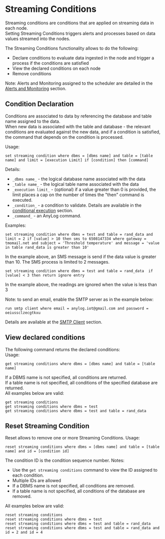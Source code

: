 # Streaming Conditions

Streaming conditions are conditions that are applied on streaming data in each node.  
Setting Streaming Conditions triggers alerts and processes based on data values streamed into the nodes.

The Streaming Conditions functionality allows to do the following:
* Declare conditions to evaluate data ingested in the node and trigger a process if the conditions are satisfied
* View the declared conditions on each node
* Remove conditions

Note: Alerts and Monitoring assigned to the scheduler are detailed in the [Alerts and Monitoring](alerts%20and%20monitoring.md#alerts-and-monitoring) section. 
 
## Condition Declaration

Conditions are associated to data by referencing the database and table name assigned to the data.  
When new data is associated with the table and database - the relevant conditions are evaluated against the new data,
and if a condition is satisfied, the command that depends on the condition is processed.  

Usage:
```anylog
set streaming condition where dbms = [dbms name] and table = [table name] and limit = [execution Limit] if [condition] then [command]
```

Details:
* `_dbms name_` - the logical database name associated with the data
* `_table name_` - the logical table name associated with the data
* `_execution limit_` - (optional) if a value greater than 0 is provided, the limit places a cap on the number of times the "then" command is executed. 
* `_condition_` - a condition to validate. Details are available in the [conditional execution](anylog%20commands.md#conditional-execution) section.
* `_command_` - an AnyLog command.

Examples:  
```
set streaming condition where dbms = test and table = rand_data and limit = 2 if [value] > 10 then sms to 6508147334 where gateway = tmomail.net and subject = 'Threshold temperature' and message = 'value in table rand_data is greater than 10' 
```
In the example above, an SMS message is send if the data value is greater than 10. The SMS process is limited to 2 messages.
```
set streaming condition where dbms = test and table = rand_data  if [value] < 3 then return ignore entry  
```
In the example above, the readings are ignored when the value is less than 3  


Note: to send an email, enable the SMTP server as in the example below:
```anylog
run smtp client where email = anylog.iot@gmail.com and password = oeiussclzecgtkxu
```
Details are available at the [SMTP Client](background%20processes.md#smtp-client) section.

## View declared conditions

The following command returns the declared conditions:  
Usage:
```anylog
get streaming conditions where dbms = [dbms name] and table = [table name]
```

If a DBMS name is not specified, all conditions are returned.  
If a table name is not specified, all conditions of the specified database are returned.    
All examples below are valid:
```anylog
get streaming conditions
get streaming conditions where dbms = test
get streaming conditions where dbms = test and table = rand_data
```

## Reset Streaming Condition
Reset allows to remove one or more Streaming Conditions.
Usage:
```anylog
reset streaming conditions where dbms = [dbms name] and table = [table name] and id = [condition id]
```
The condition ID is the condition sequence number.
Notes: 
* Use the `get streaming conditions` command to view the ID assigned to each condition.
* Multiple IDs are allowed
* If a DBMS name is not specified, all conditions are removed.
* If a table name is not specified, all conditions of the database are removed.

All examples below are valid:
```anylog
reset streaming conditions
reset streaming conditions where dbms = test
reset streaming conditions where dbms = test and table = rand_data
reset streaming conditions where dbms = test and table = rand_data and id = 2 and id = 4
```


